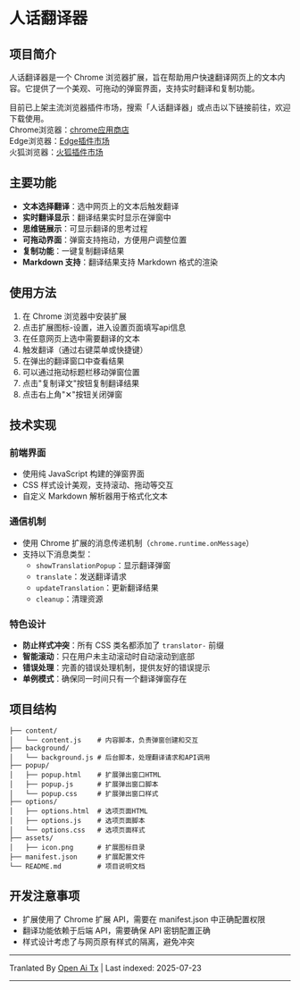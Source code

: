 ﻿
# 人话翻译器

## 项目简介

人话翻译器是一个 Chrome 浏览器扩展，旨在帮助用户快速翻译网页上的文本内容。它提供了一个美观、可拖动的弹窗界面，支持实时翻译和复制功能。  

目前已上架主流浏览器插件市场，搜索「人话翻译器」或点击以下链接前往，欢迎下载使用。  
Chrome浏览器：[chrome应用商店](https://chromewebstore.google.com/detail/genddacnaonloeecodkncflhpcdbcmdh)  
Edge浏览器：[Edge插件市场](https://microsoftedge.microsoft.com/addons/detail/%E4%BA%BA%E8%AF%9D%E7%BF%BB%E8%AF%91%E5%99%A8/nfcgnclfgdeocdakoconadlbonnjaglj)  
火狐浏览器：[火狐插件市场](https://addons.mozilla.org/zh-CN/firefox/addon/%E4%BA%BA%E8%AF%9D%E7%BF%BB%E8%AF%91%E5%99%A8/)  

## 主要功能

- **文本选择翻译**：选中网页上的文本后触发翻译
- **实时翻译显示**：翻译结果实时显示在弹窗中
- **思维链展示**：可显示翻译的思考过程
- **可拖动界面**：弹窗支持拖动，方便用户调整位置
- **复制功能**：一键复制翻译结果
- **Markdown 支持**：翻译结果支持 Markdown 格式的渲染

## 使用方法

1. 在 Chrome 浏览器中安装扩展
2. 点击扩展图标-设置，进入设置页面填写api信息
3. 在任意网页上选中需要翻译的文本
4. 触发翻译（通过右键菜单或快捷键）
5. 在弹出的翻译窗口中查看结果
6. 可以通过拖动标题栏移动弹窗位置
7. 点击"复制译文"按钮复制翻译结果
8. 点击右上角"✕"按钮关闭弹窗

## 技术实现

### 前端界面

- 使用纯 JavaScript 构建的弹窗界面
- CSS 样式设计美观，支持滚动、拖动等交互
- 自定义 Markdown 解析器用于格式化文本

### 通信机制

- 使用 Chrome 扩展的消息传递机制（`chrome.runtime.onMessage`）
- 支持以下消息类型：
  - `showTranslationPopup`：显示翻译弹窗
  - `translate`：发送翻译请求
  - `updateTranslation`：更新翻译结果
  - `cleanup`：清理资源

### 特色设计

- **防止样式冲突**：所有 CSS 类名都添加了 `translator-` 前缀
- **智能滚动**：只在用户未主动滚动时自动滚动到底部
- **错误处理**：完善的错误处理机制，提供友好的错误提示
- **单例模式**：确保同一时间只有一个翻译弹窗存在

## 项目结构


```
├── content/
│   └── content.js    # 内容脚本，负责弹窗创建和交互
├── background/
│   └── background.js # 后台脚本，处理翻译请求和API调用
├── popup/
│   ├── popup.html    # 扩展弹出窗口HTML
│   ├── popup.js      # 扩展弹出窗口脚本
│   └── popup.css     # 扩展弹出窗口样式
├── options/
│   ├── options.html  # 选项页面HTML
│   ├── options.js    # 选项页面脚本
│   └── options.css   # 选项页面样式
├── assets/
│   ├── icon.png      # 扩展图标目录
├── manifest.json     # 扩展配置文件
└── README.md         # 项目说明文档
```
## 开发注意事项

- 扩展使用了 Chrome 扩展 API，需要在 manifest.json 中正确配置权限
- 翻译功能依赖于后端 API，需要确保 API 密钥配置正确
- 样式设计考虑了与网页原有样式的隔离，避免冲突


---

Tranlated By [Open Ai Tx](https://github.com/OpenAiTx/OpenAiTx) | Last indexed: 2025-07-23

---